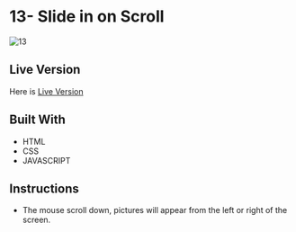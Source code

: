 # 13- Slide in on Scroll
![13](https://user-images.githubusercontent.com/73752127/103699803-89d3d180-4fb4-11eb-90e2-c20ad2dc57d8.PNG)


## Live Version
Here is [Live Version](https://cerensolpan.github.io/JS30_C/13_Slide%20in%20on%20Scroll/)

## Built With
 - HTML 
 - CSS
 - JAVASCRIPT

## Instructions 
 -   The mouse scroll down, pictures will appear from the left or right of the screen.